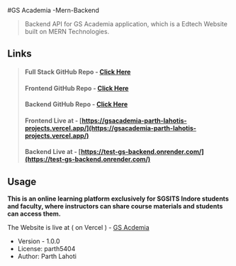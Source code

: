 #GS Academia -Mern-Backend

> Backend API for GS Academia application, which is a Edtech Website built on MERN Technologies.



## Links

> #### Full Stack GitHub Repo - [Click Here]()
>
> #### Frontend GitHub Repo - [Click Here](https://github.com/parth5404/TEST-GS-Frontend)
>
> #### Backend GitHub Repo - [Click Here](https://github.com/parth5404/TEST-GS-Backend)
>
> #### Frontend Live at - [https://gsacademia-parth-lahotis-projects.vercel.app/](https://gsacademia-parth-lahotis-projects.vercel.app/)
>
> #### Backend Live at - [https://test-gs-backend.onrender.com/](https://test-gs-backend.onrender.com/)

## Usage

**This is an online learning platform exclusively for SGSITS Indore students and faculty, where instructors can share course materials and students can access them.** 



The Website is live at ( on Vercel ) - [GS Acdemia](https://gsacademia-parth-lahotis-projects.vercel.app/)

- Version - 1.0.0
- License: parth5404
- Author: Parth Lahoti

